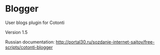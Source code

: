 Blogger
=======

User blogs plugin for Cotonti

Version 1.5

Russian documentation: http://portal30.ru/sozdanie-internet-sajtov/free-scripts/cotonti-blogger
